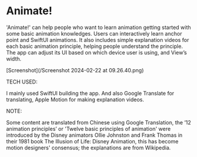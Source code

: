 # Animate!

'Animate!' can help people who want to learn animation
getting started with some basic animation knowledges.
Users can interactively learn anchor point and SwiftUI animations.
It also includes simple explanation videos for each basic animation principle,
helping people understand the principle.
The app can adjust its UI based on which device user is using, and View’s width.

[Screenshot](/Screenshot 2024-02-22 at 09.26.40.png)

TECH USED:

I mainly used SwiftUI building the app.
And also Google Translate for translating,
Apple Motion for making explanation videos.

NOTE:

Some content are translated from Chinese using Google Translation,
the ’12 animation principles’ or 'Twelve basic principles of animation'
were introduced by the Disney animators Ollie Johnston and Frank Thomas
in their 1981 book The Illusion of Life: Disney Animation,
this has become motion designers' consensus; the explanations are from Wikipedia.
